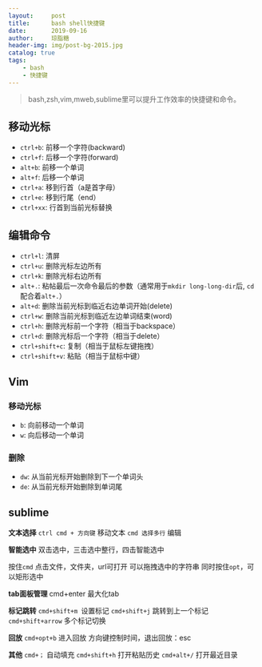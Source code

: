 ```yaml
---
layout:     post 
title:      bash shell快捷键 		
date:       2019-09-16	
author:     琼脂糖					
header-img: img/post-bg-2015.jpg 
catalog: true 				
tags:				
    - bash
    - 快捷键
---
```

> bash,zsh,vim,mweb,sublime里可以提升工作效率的快捷键和命令。

## 移动光标
* `ctrl+b`: 前移一个字符(backward)
* `ctrl+f`: 后移一个字符(forward)
* `alt+b`: 前移一个单词
* `alt+f`: 后移一个单词
* `ctrl+a`: 移到行首（a是首字母） 
* `ctrl+e`: 移到行尾（end）
* `ctrl+xx`: 行首到当前光标替换

## 编辑命令
* `ctrl+l`: 清屏
* `ctrl+u`: 删除光标左边所有
* `ctrl+k`: 删除光标右边所有
* `alt+.`: 粘帖最后一次命令最后的参数（通常用于`mkdir long-long-dir`后, `cd`配合着`alt+.`）
* `alt+d`: 删除当前光标到临近右边单词开始(delete)
* `ctrl+w`: 删除当前光标到临近左边单词结束(word)
* `ctrl+h`: 删除光标前一个字符（相当于backspace）
* `ctrl+d`: 删除光标后一个字符（相当于delete）
* `ctrl+shift+c`: 复制（相当于鼠标左键拖拽）
* `ctrl+shift+v`: 粘贴（相当于鼠标中键）

## Vim

### 移动光标

* `b`: 向前移动一个单词
* `w`: 向后移动一个单词

### 删除

* `dw`: 从当前光标开始删除到下一个单词头
* `de`: 从当前光标开始删除到单词尾

## sublime
**文本选择**
`ctrl cmd + 方向键` 移动文本
`cmd 选择多行` 编辑

**智能选中**
双击选中，三击选中整行，四击智能选中

按住`cmd`
点击文件，文件夹，url可打开
可以拖拽选中的字符串
同时按住`opt`，可以矩形选中

**tab面板管理**
cmd+enter 最大化tab

**标记跳转**
`cmd+shift+m `设置标记
`cmd+shift+j` 跳转到上一个标记
`cmd+shift+arrow` 多个标记切换

**回放**
`cmd+opt+b` 进入回放
方向键控制时间，退出回放：esc

**其他**
`cmd+；` 自动填充
`cmd+shift+h` 打开粘贴历史
`cmd+alt+/` 打开最近目录

